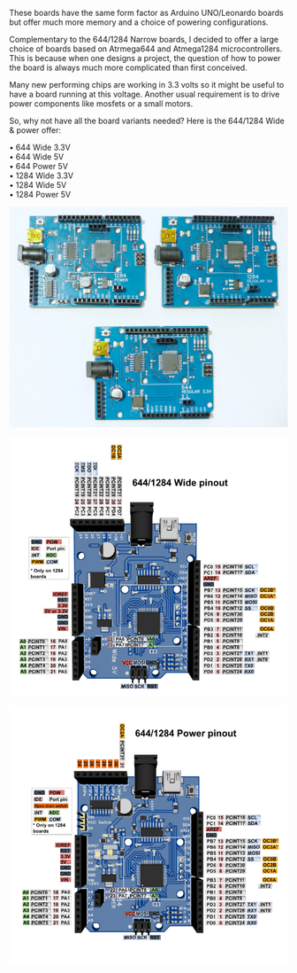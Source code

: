 These boards have the same form factor as Arduino UNO/Leonardo boards but offer much more memory and a choice of powering configurations.

Complementary to the 644/1284 Narrow boards, I decided to offer a large choice of boards based on Atrmega644 and Atmega1284 microcontrollers. This is because when one designs a project, the question of how to power the board is always much more complicated than first conceived.  

Many new performing chips are working in 3.3 volts so it might be useful to have a board running at this voltage. Another usual requirement is to drive power components like mosfets or a small motors. 

So, why not have all the board variants needed? Here is the 644/1284 Wide & power offer:

•	644 Wide 3.3V  
•	644 Wide 5V  
•	644 Power 5V  
•	1284 Wide 3.3V  
•	1284 Wide 5V  
•	1284 Power 5V  

![image](https://github.com/mrguen/644-1284-Regular-Power/blob/main/images/3%20variants.jpg)

![image](https://github.com/mrguen/644-1284-Regular-Power/blob/main/images/644-1284%20Wide%20Pinout.png)

![image](https://github.com/mrguen/644-1284-Regular-Power/blob/main/images/644-1284%20Power%20pinout.png)

